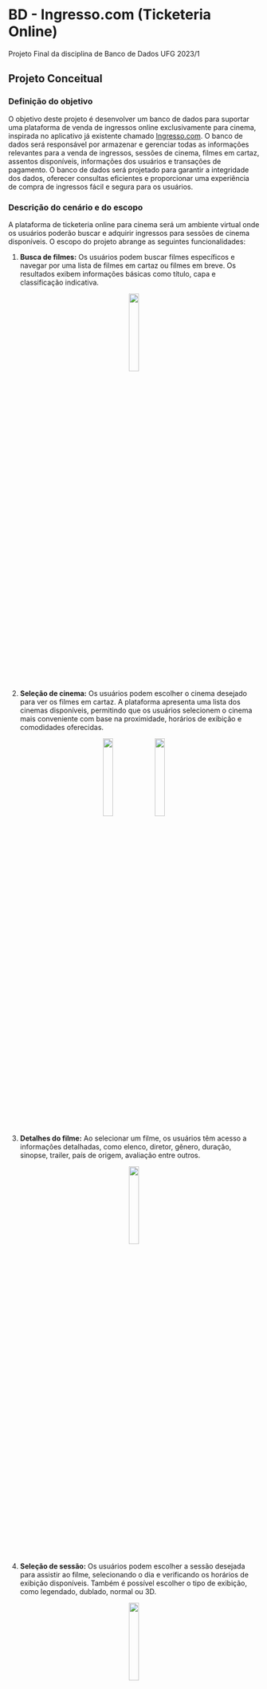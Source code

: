 # BD - Ingresso.com (Ticketeria Online)
Projeto Final da disciplina de Banco de Dados UFG 2023/1

## Projeto Conceitual

### Definição do objetivo

O objetivo deste projeto é desenvolver um banco de dados para suportar uma plataforma de venda de ingressos online exclusivamente para cinema, inspirada no aplicativo já existente chamado [Ingresso.com](https://www.ingresso.com/). O banco de dados será responsável por armazenar e gerenciar todas as informações relevantes para a venda de ingressos, sessões de cinema, filmes em cartaz, assentos disponíveis, informações dos usuários e transações de pagamento. O banco de dados será projetado para garantir a integridade dos dados, oferecer consultas eficientes e proporcionar uma experiência de compra de ingressos fácil e segura para os usuários.
### Descrição do cenário e do escopo

A plataforma de ticketeria online para cinema será um ambiente virtual onde os usuários poderão buscar e adquirir ingressos para sessões de cinema disponíveis. O escopo do projeto abrange as seguintes funcionalidades:

1. **Busca de filmes:** Os usuários podem buscar filmes específicos e navegar por uma lista de filmes em cartaz ou filmes em breve. Os resultados exibem informações básicas como título, capa e classificação indicativa.
<p align="center" width="100%">
    <img width="20%" src="images/tela_filmes.png">
</p>

2. **Seleção de cinema:** Os usuários podem escolher o cinema desejado para ver os filmes em cartaz. A plataforma apresenta uma lista dos cinemas disponíveis, permitindo que os usuários selecionem o cinema mais conveniente com base na proximidade, horários de exibição e comodidades oferecidas.
<p align="center" width="100%">
    <img width="20%" src="images/tela_cinemas.png">
    <img width="20%" src="images/tela_cinema.png">
</p>

3. **Detalhes do filme:** Ao selecionar um filme, os usuários têm acesso a informações detalhadas, como elenco, diretor, gênero, duração, sinopse, trailer, país de origem, avaliação entre outros.
<p align="center" width="100%">
    <img width="20%" src="images/tela_filme_detalhes.jpg">
</p>

4. **Seleção de sessão:** Os usuários podem escolher a sessão desejada para assistir ao filme, selecionando o dia e verificando os horários de exibição disponíveis. Também é possível escolher o tipo de exibição, como legendado, dublado, normal ou 3D.
<p align="center" width="100%">
    <img width="20%" src="images/tela_filme_sessoes.png">
</p>

5. **Seleção de assentos:** Após escolher a sessão, os usuários podem selecionar os assentos disponíveis no cinema. Um mapa da sala de cinema é exibido, mostrando a disposição dos assentos e indicando quais estão livres, ocupados ou reservados.
<p align="center" width="100%">
    <img width="20%" src="images/tela_assento.png">
</p>

6. **Seleção tipo de ingresso + comida**: Os usuários podem escolher o tipo de ingresso desejado para cada assento selecionado, como ingresso inteiro, meia-entrada ou voucher. Além disso, é possível adicionar comidas e bebidas ao pedido, como pipoca, refrigerante e doces.
<p align="center" width="100%">
    <img width="20%" src="images/tela_tipo_ingresso.png">
    <img width="20%" src="images/tela_comidas.png">
</p>

7. **Carrinho de compras:** Os usuários têm a opção de adicionar os ingressos desejados ao carrinho de compras, onde podem revisar e confirmar suas escolhas antes do pagamento. O carrinho de compras exibe um resumo da compra, incluindo o número de ingressos selecionados, o valor total a pagar e outras informações relevantes.
<p align="center" width="100%">
    <img width="20%" src="images/tela_carrinho.png">
</p>

8. **Pagamento:** Os usuários podem selecionar a forma de pagamento desejada, como cartão de crédito, débito online ou pagamento digital, e fornecer as informações necessárias para efetuar o pagamento. A plataforma garante a segurança dos dados do usuário durante o processo de pagamento.
<p align="center" width="100%">
    <img width="20%" src="images/tela_pagamento.png">
</p>

9. **Emissão de ingressos:** Após a confirmação bem-sucedida do pagamento, os ingressos são enviados para o e-mail cadastrado pelo usuário e também podem ser acessados através de um código QR na plataforma. Os usuários podem imprimir os ingressos ou apresentar o código QR na entrada do cinema para acessar a sessão.
<p align="center" width="100%">
    <img width="20%" src="images/ingresso_comprado1.png">
    <img width="20%" src="images/ingresso_comprado2.png">
</p>

10. **Minha Conta:** Os usuários podem acessar seu histórico de compras, visualizar detalhes de pedidos anteriores, atualizar informações pessoais como endereço e número de telefone, e gerenciar os cartões de pagamento associados à conta para uma experiência de compra mais rápida e conveniente.
<p align="center" width="100%">
    <img width="20%" src="images/tela_minha_conta.png">
</p>

### Definição dos requisitos
Com base na descrição do cenário e escopo do projeto, os seguintes requisitos podem ser identificados para o banco de dados da plataforma de venda de ingressos online para cinema:

1. **Armazenamento de Filmes:** O banco de dados deve armazenar informações completas sobre os filmes disponíveis, incluindo título, capa, classificação indicativa, sinopse, elenco, diretor, gênero, duração, país de origem, trailer e avaliação.

2. **Gerenciamento de Cinemas:** O banco de dados deve permitir o cadastro e gerenciamento dos cinemas parceiros, armazenando informações como nome, endereço, cidade e comodidades oferecidas por cada cinema.

3. **Registro de Sessões de Cinema:** O banco de dados deve registrar as sessões de cinema disponíveis, associando cada sessão a um filme específico, cinema, data, horário e tipo de exibição.

4. **Mapeamento de Assentos:** O banco de dados deve permitir o mapeamento dos assentos disponíveis em cada sessão de cinema, incluindo número do assento, fileira, status (livre, ocupado, reservado) e tipo de assento.

5. **Cadastro de Usuários:** O banco de dados deve permitir o cadastro e armazenamento das informações dos usuários, como nome, e-mail, endereço e número de telefone, para facilitar a compra de ingressos e acesso a recursos personalizados.

6. **Registro de Transações de Pagamento**: O banco de dados deve registrar as transações de pagamento realizadas pelos usuários, armazenando informações como valor da transação, forma de pagamento utilizada e data/hora da transação.

7. **Histórico de Compras**: O banco de dados deve manter um histórico de compras dos usuários, permitindo o acesso aos detalhes dos pedidos anteriores, incluindo informações sobre os filmes, sessões, assentos selecionados e dados de pagamento.

8. **Gerenciamento de Cartões de Pagamento:** O banco de dados deve permitir que os usuários cadastrem e gerenciem os cartões de pagamento associados às suas contas.

9. **Gerenciamento de Produtos de Comidas:** O banco de dados deve permitir o cadastro e gerenciamento dos produtos de comidas disponíveis para venda, como pipoca, doces. Ele deve armazenar informações como nome, descrição, preço e disponibilidade de cada produto.

10. **Gerenciamento de Tipos de Ingresso:** O banco de dados deve permitir o cadastro e gerenciamento dos tipos de ingresso disponíveis, como ingresso inteiro, meia-entrada ou voucher. Ele deve armazenar informações como nome, descrição e preço de cada tipo de ingresso. E deve permitir que os usuários selecionem o tipo de ingresso desejado para cada assento selecionado.
